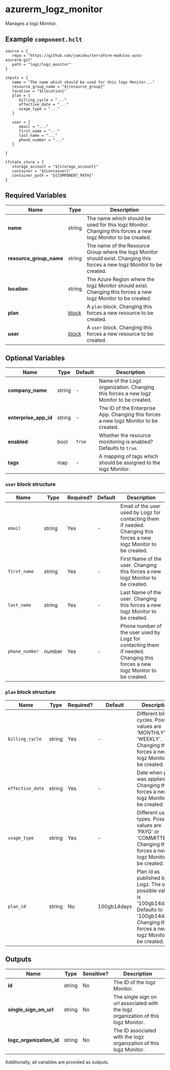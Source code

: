 # azurerm_logz_monitor

Manages a logz Monitor.

## Example `component.hclt`

```hcl
source = {
   repo = "https://github.com/jumidev/terraform-modules-auto-azurerm.git"   
   path = "logz/logz_monitor"   
}

inputs = {
   name = "The name which should be used for this logz Monitor..."   
   resource_group_name = "${resource_group}"   
   location = "${location}"   
   plan = {
      billing_cycle = "..."      
      effective_date = "..."      
      usage_type = "..."      
   }
   
   user = {
      email = "..."      
      first_name = "..."      
      last_name = "..."      
      phone_number = "..."      
   }
   
}

tfstate_store = {
   storage_account = "${storage_account}"   
   container = "${container}"   
   container_path = "${COMPONENT_PATH}"   
}

```

## Required Variables

| Name | Type |  Description |
| ---- | --------- |  ----------- |
| **name** | string |  The name which should be used for this logz Monitor. Changing this forces a new logz Monitor to be created. | 
| **resource_group_name** | string |  The name of the Resource Group where the logz Monitor should exist. Changing this forces a new logz Monitor to be created. | 
| **location** | string |  The Azure Region where the logz Monitor should exist. Changing this forces a new logz Monitor to be created. | 
| **plan** | [block](#plan-block-structure) |  A `plan` block. Changing this forces a new resource to be created. | 
| **user** | [block](#user-block-structure) |  A `user` block. Changing this forces a new resource to be created. | 

## Optional Variables

| Name | Type |  Default  |  Description |
| ---- | --------- |  ----------- | ----------- |
| **company_name** | string |  -  |  Name of the Logz organization. Changing this forces a new logz Monitor to be created. | 
| **enterprise_app_id** | string |  -  |  The ID of the Enterprise App. Changing this forces a new logz Monitor to be created. | 
| **enabled** | bool |  `True`  |  Whether the resource monitoring is enabled? Defaults to `true`. | 
| **tags** | map |  -  |  A mapping of tags which should be assigned to the logz Monitor. | 

### `user` block structure

| Name | Type | Required? | Default | Description |
| ---- | ---- | --------- | ------- | ----------- |
| `email` | string | Yes | - | Email of the user used by Logz for contacting them if needed. Changing this forces a new logz Monitor to be created. |
| `first_name` | string | Yes | - | First Name of the user. Changing this forces a new logz Monitor to be created. |
| `last_name` | string | Yes | - | Last Name of the user. Changing this forces a new logz Monitor to be created. |
| `phone_number` | number | Yes | - | Phone number of the user used by Logz for contacting them if needed. Changing this forces a new logz Monitor to be created. |

### `plan` block structure

| Name | Type | Required? | Default | Description |
| ---- | ---- | --------- | ------- | ----------- |
| `billing_cycle` | string | Yes | - | Different billing cycles. Possible values are 'MONTHLY' or 'WEEKLY'. Changing this forces a new logz Monitor to be created. |
| `effective_date` | string | Yes | - | Date when plan was applied. Changing this forces a new logz Monitor to be created. |
| `usage_type` | string | Yes | - | Different usage types. Possible values are 'PAYG' or 'COMMITTED'. Changing this forces a new logz Monitor to be created. |
| `plan_id` | string | No | 100gb14days | Plan id as published by Logz. The only possible value is '100gb14days'. Defaults to '100gb14days'. Changing this forces a new logz Monitor to be created. |



## Outputs

| Name | Type | Sensitive? | Description |
| ---- | ---- | --------- | --------- |
| **id** | string | No  | The ID of the logz Monitor. | 
| **single_sign_on_url** | string | No  | The single sign on url associated with the logz organization of this logz Monitor. | 
| **logz_organization_id** | string | No  | The ID associated with the logz organization of this logz Monitor. | 

Additionally, all variables are provided as outputs.
